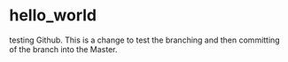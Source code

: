 # hello_world

testing Github. This is a change to test the branching and then committing of the branch into the Master.
